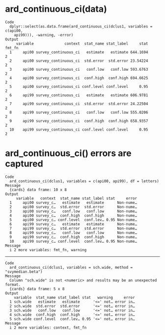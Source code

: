# ard_continuous_ci(data)

    Code
      dplyr::select(as.data.frame(ard_continuous_ci(dclus1, variables = c(api00,
        api99))), -warning, -error)
    Output
         variable              context  stat_name stat_label     stat fmt_fn
      1     api00 survey_continuous_ci   estimate   estimate 644.1694      2
      2     api00 survey_continuous_ci  std.error  std.error 23.54224      2
      3     api00 survey_continuous_ci   conf.low   conf.low 593.6763      2
      4     api00 survey_continuous_ci  conf.high  conf.high 694.6625      2
      5     api00 survey_continuous_ci conf.level conf.level     0.95      2
      6     api99 survey_continuous_ci   estimate   estimate 606.9781      2
      7     api99 survey_continuous_ci  std.error  std.error 24.22504      2
      8     api99 survey_continuous_ci   conf.low   conf.low 555.0206      2
      9     api99 survey_continuous_ci  conf.high  conf.high 658.9357      2
      10    api99 survey_continuous_ci conf.level conf.level     0.95      2

# ard_continuous_ci() errors are captured

    Code
      ard_continuous_ci(dclus1, variables = c(api00, api99), df = letters)
    Message
      {cards} data frame: 10 x 8
    Output
         variable   context  stat_name stat_label stat     error
      1     api00 survey_c…   estimate   estimate      Non-nume…
      2     api00 survey_c…  std.error  std.error      Non-nume…
      3     api00 survey_c…   conf.low   conf.low      Non-nume…
      4     api00 survey_c…  conf.high  conf.high      Non-nume…
      5     api00 survey_c… conf.level  conf.lev… 0.95 Non-nume…
      6     api99 survey_c…   estimate   estimate      Non-nume…
      7     api99 survey_c…  std.error  std.error      Non-nume…
      8     api99 survey_c…   conf.low   conf.low      Non-nume…
      9     api99 survey_c…  conf.high  conf.high      Non-nume…
      10    api99 survey_c… conf.level  conf.lev… 0.95 Non-nume…
    Message
      i 2 more variables: fmt_fn, warning

---

    Code
      ard_continuous_ci(dclus1, variables = sch.wide, method = "svymedian.beta")
    Message
      Column "sch.wide" is not <numeric> and results may be an unexpected format.
      {cards} data frame: 5 x 8
    Output
        variable  stat_name stat_label stat   warning     error
      1 sch.wide   estimate   estimate      '<=' not… error in…
      2 sch.wide  std.error  std.error      '<=' not… error in…
      3 sch.wide   conf.low   conf.low      '<=' not… error in…
      4 sch.wide  conf.high  conf.high      '<=' not… error in…
      5 sch.wide conf.level  conf.lev… 0.95 '<=' not… error in…
    Message
      i 2 more variables: context, fmt_fn

